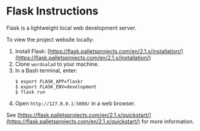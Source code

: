 # Flask Instructions #

Flask is a lightweight local web development server.

To view the project website locally:
 1. Install Flask: [https://flask.palletsprojects.com/en/2.1.x/installation/](https://flask.palletsprojects.com/en/2.1.x/installation/)
 2. Clone `wordsalad` to your machine.
 3. In a Bash terminal, enter:
    ```
    $ export FLASK_APP=flaskr
    $ export FLASK_ENV=development
    $ flask run
    ```
 4. Open `http://127.0.0.1:5000/` in a web browser.

See [https://flask.palletsprojects.com/en/2.1.x/quickstart/](https://flask.palletsprojects.com/en/2.1.x/quickstart/) for more information. 
